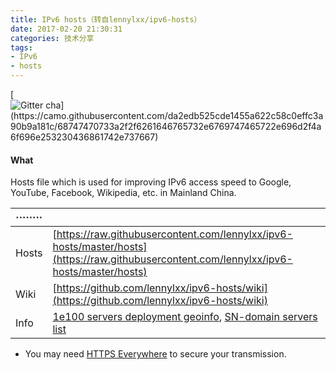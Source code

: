 ```yaml
---
title: IPv6 hosts（转自lennylxx/ipv6-hosts）
date: 2017-02-20 21:30:31
categories: 技术分享
tags:
- IPv6 
- hosts
---
```


[![Gitter cha\](https://camo.githubusercontent.com/da2edb525cde1455a622c58c0effc3a90b9a181c/68747470733a2f2f6261646765732e6769747465722e696d2f4a6f696e253230436861742e737667)](https://gitter.im/lennylxx/ipv6-hosts)

#### What

Hosts file which is used for improving IPv6 access speed to Google, YouTube, Facebook, Wikipedia, etc. in Mainland China.

| ········ |                                          |
| -------- | ---------------------------------------- |
| Hosts    | [https://raw.githubusercontent.com/lennylxx/ipv6-hosts/master/hosts](https://raw.githubusercontent.com/lennylxx/ipv6-hosts/master/hosts) |
| Wiki     | [https://github.com/lennylxx/ipv6-hosts/wiki](https://github.com/lennylxx/ipv6-hosts/wiki) |
| Info     | [1e100 servers deployment geoinfo](https://docs.google.com/spreadsheets/d/1a5HI0lkc1TycJdwJnCVDVd3x6_gemI3CQhNHhdsVmP8), [SN-domain servers list](https://docs.google.com/spreadsheets/d/14gT1GV1IE0oYCq-1Dy747_5FWNxL26R-9T5htJ485dY) |

- You may need [HTTPS Everywhere](https://www.eff.org/https-everywhere) to secure your transmission.

<!--more-->

